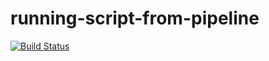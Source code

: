# running-script-from-pipeline
[![Build Status](http://localhost:8080/buildStatus/icon?job=running-script-from-pipeline)](http://localhost:8080/job/running-script-from-pipeline/)
